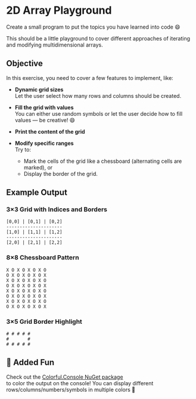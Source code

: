 ﻿# 2D Array Playground

Create a small program to put the topics you have learned into code 😄

This should be a little playground to cover different approaches of iterating and modifying multidimensional arrays.

## Objective

In this exercise, you need to cover a few features to implement, like:

- **Dynamic grid sizes**  
  Let the user select how many rows and columns should be created.

- **Fill the grid with values**  
  You can either use random symbols or let the user decide how to fill values — be creative! 😄

- **Print the content of the grid**

- **Modify specific ranges**  
  Try to:
  - Mark the cells of the grid like a chessboard (alternating cells are marked), or
  - Display the border of the grid.

## Example Output

### 3×3 Grid with Indices and Borders

```
[0,0] | [0,1] | [0,2]
---------------------
[1,0] | [1,1] | [1,2]
---------------------
[2,0] | [2,1] | [2,2]
```

### 8×8 Chessboard Pattern

```
X O X O X O X O
O X O X O X O X
X O X O X O X O
O X O X O X O X
X O X O X O X O
O X O X O X O X
X O X O X O X O
O X O X O X O X
```

### 3×5 Grid Border Highlight

```
# # # # #
#       #
# # # # #
```

## 🎨 Added Fun

Check out the [Colorful.Console NuGet package](https://github.com/tomakita/Colorful.Console?tab=readme-ov-file)  
to color the output on the console! You can display different rows/columns/numbers/symbols in multiple colors 🌈
